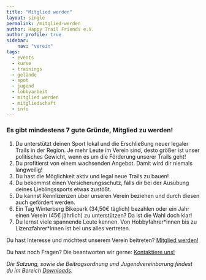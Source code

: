 ```yaml
---
title: "Mitglied werden"
layout: single
permalink: /mitglied-werden
author: Happy Trail Friends e.V.
author_profile: true
sidebar:
    nav: "verein"
tags:
  - events
  - kurse
  - trainings
  - gelände
  - spot
  - jugend
  - lobbyarbeit
  - mitglied werden
  - mitgliedschaft
  - info
---
```


### Es gibt mindestens 7 gute Gründe, Mitglied zu werden!

1. Du unterstützt deinen Sport lokal und die Erschließung neuer legaler Trails in der Region. Je mehr Leute im Verein sind, desto größer ist unser politisches Gewicht, wenn es um die Förderung unserer Trails geht!
2. Du profitierst von einem wachsenden Angebot. Damit wird dir niemals langweilig!
3. Du hast die Möglichkeit aktiv und legal neue Trails zu bauen!
4. Du bekommst einen Versicherungsschutz, falls dir bei der Ausübung deines Lieblingssports etwas zustößt.
5. Du kannst Rennlizenzen über unseren Verein beziehen und durch diesen auch gefördert werden.
6. Ein Tag Winterberg Bikepark (34,50€ täglich) bezahlen oder ein Jahr einen Verein (45€ jährlich) zu unterstützen? Da ist die Wahl doch klar!
7. Du lernst viele spannende Leute kennen. Von Hobbyfahrer\*innen bis zu Lizenzfahrer\*innen ist bei uns alles vertreten.

Du hast Interesse und möchtest unserem Verein beitreten?
<a href="https://mitgliedsantrag.htfev.de" class="btn btn--primary">Mitglied werden!</a>

Du hast noch Fragen? Die beantworten wir gerne: <a href="/kontakt" class="btn btn--primary">Kontaktiere uns!</a>

*Die Satzung, sowie die Beitragsordnung und Jugendvereinbarung findest du im Bereich [Downloads](/downloads).*